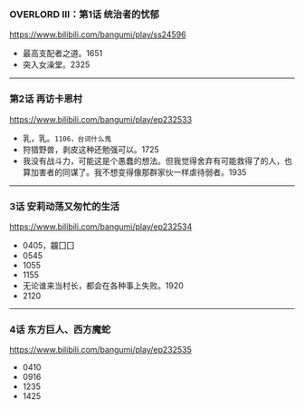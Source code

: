 ### OVERLORD Ⅲ：第1话 统治者的忧郁
https://www.bilibili.com/bangumi/play/ss24596
- 最高支配者之道。1651
- 突入女澡堂。2325
---
### 第2话 再访卡恩村
https://www.bilibili.com/bangumi/play/ep232533
- 乳，乳。`1106，台词什么鬼`
- 狩猎野兽，剥皮这种还勉强可以。1725
- 我没有战斗力，可能这是个愚蠢的想法。但我觉得舍弃有可能救得了的人，也算加害者的同谋了。我不想变得像那群家伙一样虐待弱者。1935
---
### 3话 安莉动荡又匆忙的生活
https://www.bilibili.com/bangumi/play/ep232534
- 0405，龖囗囗
- 0545
- 1055
- 1155
- 无论谁来当村长，都会在各种事上失败。1920
- 2120
---
### 4话 东方巨人、西方魔蛇
https://www.bilibili.com/bangumi/play/ep232535
- 0410
- 0916
- 1235
- 1425